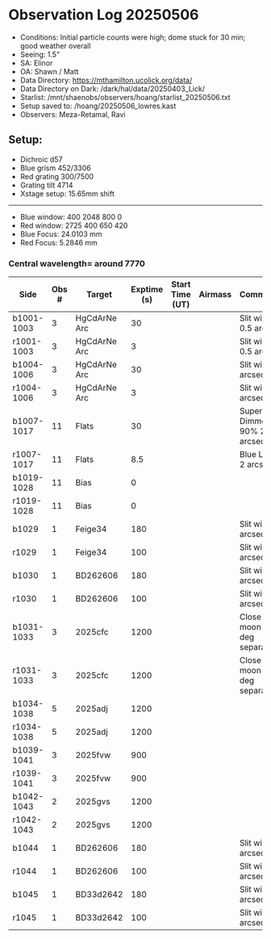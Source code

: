 # Observation Log 20250506

* Conditions: Initial particle counts were high; dome stuck for 30 min; good weather overall
* Seeing: 1.5"
* SA: Elinor
* OA: Shawn / Matt
* Data Directory: https://mthamilton.ucolick.org/data/
* Data Directory on Dark: /dark/hal/data/20250403_Lick/
* Starlist: /mnt/shaenobs/observers/hoang/starlist_20250506.txt
* Setup saved to: /hoang/20250506_lowres.kast
* Observers: Meza-Retamal, Ravi

## Setup: 

* Dichroic d57
* Blue grism 452/3306
* Red grating 300/7500
* Grating tilt 4714
* Xstage setup: 15.65mm shift
----------------------------
* Blue window: 400 2048 800 0
* Red window: 2725 400 650 420
* Blue Focus: 24.0103 mm
* Red Focus: 5.2846 mm

### Central wavelength= around 7770


| Side | Obs #     | Target    | Exptime (s) | Start Time (UT) | Airmass | Comments                                                   |
|------|-----------|-----------|-------------|-----------------|---------|------------------------------------------------------------|
|b1001-1003|3|HgCdArNe Arc     |30| ||Slit width 0.5 arcsec|
|r1001-1003|3|HgCdArNe Arc     |3| ||Slit width 0.5 arcsec|
|b1004-1006|3|HgCdArNe Arc     |30| ||Slit width 2 arcsec|
|r1004-1006|3|HgCdArNe Arc     |3| ||Slit width 2 arcsec|
|b1007-1017|11|Flats           |30| ||Super Blue Dimmer at 90% 2 arcsec|
|r1007-1017|11|Flats           |8.5| ||Blue Lamp 2 arcsec|
|b1019-1028|11|Bias            |0| |||
|r1019-1028|11|Bias            |0| |||
|b1029|1|Feige34               |180| ||Slit width 2 arcsec|
|r1029|1|Feige34               |100| ||Slit width 2 arcsec|
|b1030|1|BD262606              |180| ||Slit width 2 arcsec|
|r1030|1|BD262606              |100| ||Slit width 2 arcsec|
|b1031-1033|3|2025cfc          |1200| ||Close to moon ~11 deg separation|
|r1031-1033|3|2025cfc          |1200| ||Close to moon ~11 deg separation|
|b1034-1038|5|2025adj          |1200| |||
|r1034-1038|5|2025adj          |1200| |||
|b1039-1041|3|2025fvw          |900| |||
|r1039-1041|3|2025fvw          |900| |||
|b1042-1043|2|2025gvs          |1200| |||
|r1042-1043|2|2025gvs          |1200| |||
|b1044|1|BD262606              |180| ||Slit width 2 arcsec|
|r1044|1|BD262606              |100| ||Slit width 2 arcsec|
|b1045|1|BD33d2642             |180| ||Slit width 2 arcsec|
|r1045|1|BD33d2642             |100| ||Slit width 2 arcsec|






